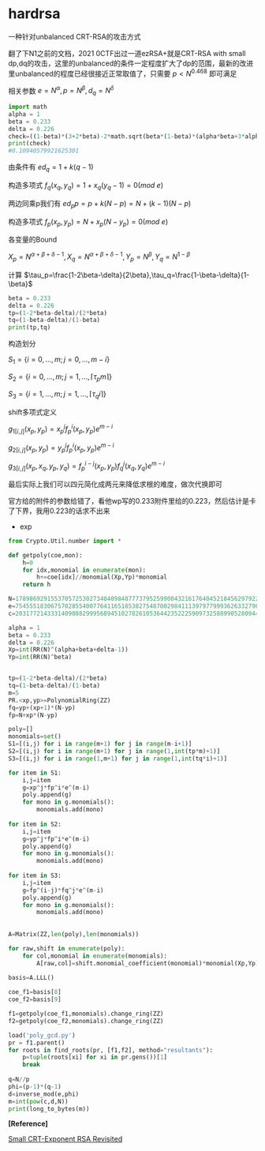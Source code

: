 # hardrsa

一种针对unbalanced CRT-RSA的攻击方式

翻了下N1之前的文档，2021 0CTF出过一道ezRSA+就是CRT-RSA with small dp,dq的攻击，这里的unbalanced的条件一定程度扩大了dp的范围，最新的改进里unbalanced的程度已经很接近正常取值了，只需要 $p < N^{0.468}$ 即可满足

相关参数 $e=N^\alpha,p=N^\beta,d_q=N^\delta$

```python
import math
alpha = 1
beta = 0.233
delta = 0.226
check=((1-beta)*(3+2*beta)-2*math.sqrt(beta*(1-beta)*(alpha*beta+3*alpha+beta)))/(3+beta)-delta
print(check)
#0.10940579921625301
```

由条件有 $ed_q=1+k(q-1)$

构造多项式 $f_q(x_q,y_q)=1+x_q(y_q-1)=0(mod~e)$

两边同乘p我们有 $ed_pp=p+k(N-p)=N+(k-1)(N-p)$

构造多项式 $f_p(x_p,y_p)=N+x_p(N-y_p)=0(mod~e)$

各变量的Bound

$X_p=N^{\alpha+\beta+\delta-1},X_q=N^{\alpha+\beta+\delta-1},Y_p=N^{\beta},Y_q=N^{1-\beta}$

计算 $\tau_p=\frac{1-2\beta-\delta}{2\beta},\tau_q=\frac{1-\beta-\delta}{1-\beta}$

```python
beta = 0.233
delta = 0.226
tp=(1-2*beta-delta)/(2*beta)
tq=(1-beta-delta)/(1-beta)
print(tp,tq)
```

构造划分

$S_1=\{i=0,...,m;j=0,...,m-i\}$

$S_2=\{i=0,...,m;j=1,...,\lceil\tau_pm\rceil\}$

$S_3=\{i=1,...,m;j=1,...,\lceil\tau_qi\rceil\}$

shift多项式定义

$g_{1[i,j]}(x_p,y_p)=x_p^jf_p^i(x_p,y_p)e^{m-i}$

$g_{2[i,j]}(x_p,y_p)=y_p^jf_p^i(x_p,y_p)e^{m-i}$

$g_{3[i,j]}(x_p,x_q,y_p,y_q)=f_p^{i-j}(x_p,y_p)f_q^j(x_q,y_q)e^{m-i}$

最后实际上我们可以四元简化成两元来降低求根的难度，做次代换即可

官方给的附件的参数给错了，看他wp写的0.233附件里给的0.223，然后估计是卡了下界，我用0.223的话求不出来

- exp

```python
from Crypto.Util.number import *

def getpoly(coe,mon):
    h=0
    for idx,monomial in enumerate(mon):
        h+=coe[idx]//monomial(Xp,Yp)*monomial
    return h

N=17898692915537057253027340409848777379525990043216176404521845629792286203459681133425615460580210961931628383718238208402935069434512008997422795968676635886265184398587211149645171148089263697198308448184434844310802022336492929706736607458307830462086477073132852687216229392067680807130235274969547247389
e=7545551830675702855400776411651853827548700298411139797799936263327967930532764763078562198672340967918924251144028131553633521880515798926665667805615808959981427173796925381781834763784420392535231864547193756385722359555841096299828227134582178397639173696868619386281360614726834658925680670513451826507
c=2031772143331409088299956894510278261053644235222590973258899052809440238898925631603059180509792948749674390704473123551866909789808259315538758248037806795516031585011977710042943997673076463232373915245996143847637737207984866535157697240588441997103830717158181959653034344529914097609427019775229834115

alpha = 1
beta = 0.233
delta = 0.226
Xp=int(RR(N)^(alpha+beta+delta-1))
Yp=int(RR(N)^beta)


tp=(1-2*beta-delta)/(2*beta)
tq=(1-beta-delta)/(1-beta)
m=5
PR.<xp,yp>=PolynomialRing(ZZ)
fq=yp+(xp+1)*(N-yp)
fp=N+xp*(N-yp)

poly=[]
monomials=set()
S1=[(i,j) for i in range(m+1) for j in range(m-i+1)]
S2=[(i,j) for i in range(m+1) for j in range(1,int(tp*m)+1)]
S3=[(i,j) for i in range(1,m+1) for j in range(1,int(tq*i)+1)]

for item in S1:
    i,j=item
    g=xp^j*fp^i*e^(m-i)
    poly.append(g)
    for mono in g.monomials():
        monomials.add(mono)
    
for item in S2:
    i,j=item
    g=yp^j*fp^i*e^(m-i)
    poly.append(g)
    for mono in g.monomials():
        monomials.add(mono)
    
for item in S3:
    i,j=item
    g=fp^(i-j)*fq^j*e^(m-i)
    poly.append(g)
    for mono in g.monomials():
        monomials.add(mono)
        
        
A=Matrix(ZZ,len(poly),len(monomials))

for raw,shift in enumerate(poly):
    for col,monomial in enumerate(monomials):
        A[raw,col]=shift.monomial_coefficient(monomial)*monomial(Xp,Yp)
        
basis=A.LLL()

coe_f1=basis[8]
coe_f2=basis[9]

f1=getpoly(coe_f1,monomials).change_ring(ZZ)
f2=getpoly(coe_f2,monomials).change_ring(ZZ)

load('poly_gcd.py') 
pr = f1.parent() 
for roots in find_roots(pr, [f1,f2], method="resultants"): 
    p=tuple(roots[xi] for xi in pr.gens())[1]
    break
    
q=N//p
phi=(p-1)*(q-1)
d=inverse_mod(e,phi)
m=int(pow(c,d,N))
print(long_to_bytes(m))
```

**[Reference]**

[Small CRT-Exponent RSA Revisited](https://www.iacr.org/archive/eurocrypt2017/10210359/10210359.pdf)
